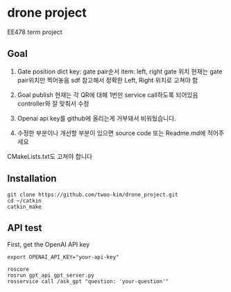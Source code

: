 # drone project
EE478 term project

## Goal
1. Gate position
    dict key: gate pair순서  item: left, right gate 위치
    현재는 gate pair위치만 찍어놓음
    sdf 참고해서 정확한 Left, Right 위치로 고쳐야 함

2. Goal publish
    현재는 각 QR에 대해 1번만 service call하도록 되어있음
    controller와 잘 맞춰서 수정

3. Openai api key를 github에 올리는게 거부돼서 비워뒀습니다.

4. 수정한 부분이나 개선할 부분이 있으면 source code 또는 Readme.md에 적어주세요 

CMakeLists.txt도 고쳐야 합니다

## Installation
```
git clone https://github.com/twoo-kim/drone_project.git
cd ~/catkin
catkin_make
```

## API test
First, get the OpenAI API key
```
export OPENAI_API_KEY="your-api-key"
```

```
roscore
rosrun gpt_api gpt_server.py
rosservice call /ask_gpt "question: 'your-question'"
```
